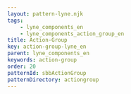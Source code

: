 ```yaml
---
layout: pattern-lyne.njk
tags: 
    - lyne_components_en
    - lyne_components_action_group_en
title: Action-Group
key: action-group-lyne_en
parent: lyne_components_en
keywords: action-group
order: 20
patternId: sbbActionGroup
patternDirectory: actiongroup
---
```

